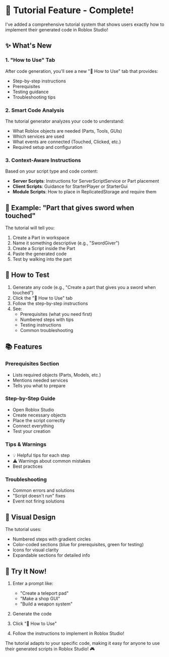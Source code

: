 # 📖 Tutorial Feature - Complete!

I've added a comprehensive tutorial system that shows users exactly how to implement their generated code in Roblox Studio!

## ✨ What's New

### 1. **"How to Use" Tab**
After code generation, you'll see a new "📖 How to Use" tab that provides:
- Step-by-step instructions
- Prerequisites
- Testing guidance
- Troubleshooting tips

### 2. **Smart Code Analysis**
The tutorial generator analyzes your code to understand:
- What Roblox objects are needed (Parts, Tools, GUIs)
- Which services are used
- What events are connected (Touched, Clicked, etc.)
- Required setup and configuration

### 3. **Context-Aware Instructions**
Based on your script type and code content:
- **Server Scripts**: Instructions for ServerScriptService or Part placement
- **Client Scripts**: Guidance for StarterPlayer or StarterGui
- **Module Scripts**: How to place in ReplicatedStorage and require them

## 🎯 Example: "Part that gives sword when touched"

The tutorial will tell you:
1. Create a Part in workspace
2. Name it something descriptive (e.g., "SwordGiver")
3. Create a Script inside the Part
4. Paste the generated code
5. Test by walking into the part

## 🧪 How to Test

1. Generate any code (e.g., "Create a part that gives you a sword when touched")
2. Click the "📖 How to Use" tab
3. Follow the step-by-step instructions
4. See:
   - Prerequisites (what you need first)
   - Numbered steps with tips
   - Testing instructions
   - Common troubleshooting

## 📚 Features

### Prerequisites Section
- Lists required objects (Parts, Models, etc.)
- Mentions needed services
- Tells you what to prepare

### Step-by-Step Guide
- Open Roblox Studio
- Create necessary objects
- Place the script correctly
- Connect everything
- Test your creation

### Tips & Warnings
- 💡 Helpful tips for each step
- ⚠️ Warnings about common mistakes
- Best practices

### Troubleshooting
- Common errors and solutions
- "Script doesn't run" fixes
- Event not firing solutions

## 🎨 Visual Design

The tutorial uses:
- Numbered steps with gradient circles
- Color-coded sections (blue for prerequisites, green for testing)
- Icons for visual clarity
- Expandable sections for detailed info

## 🚀 Try It Now!

1. Enter a prompt like:
   - "Create a teleport pad"
   - "Make a shop GUI"
   - "Build a weapon system"

2. Generate the code

3. Click "📖 How to Use"

4. Follow the instructions to implement in Roblox Studio!

The tutorial adapts to your specific code, making it easy for anyone to use their generated scripts in Roblox Studio! 🎮